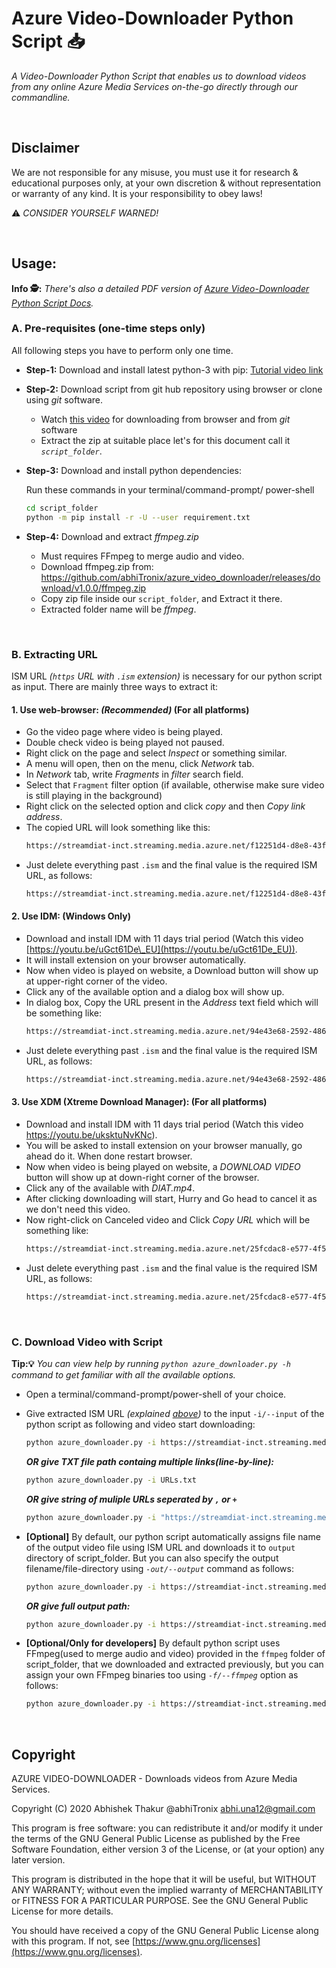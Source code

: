 # Azure Video-Downloader Python Script :inbox_tray:

_A Video-Downloader Python Script that enables us to download videos from any online Azure Media Services on-the-go directly through our commandline._  

&nbsp;

## Disclaimer


We are not responsible for any misuse, you must use it for research & educational purposes only, at your own discretion & without representation or warranty of any kind. It is your responsibility to obey laws!

:warning: _CONSIDER YOURSELF WARNED!_

&emsp;

## Usage:

**Info 🕵️:** _There's also a detailed PDF version of [Azure Video-Downloader Python Script Docs](https://github.com/abhiTronix/azure_video_downloader/releases/download/v1.0.0/Azure.Downloader.Guide.v2.pdf)._

### A. Pre-requisites (one-time steps only)

All following steps you have to perform only one time.

- **Step-1:** Download and install latest python-3 with pip: [Tutorial video link](https://youtu.be/oNLhg29aykc)
- **Step-2:** Download script from git hub repository using browser or clone using _git_ software.
  - Watch [this video](https://youtu.be/X5e3xQBeqf8%20) for downloading from browser and from _git_ software
  - Extract the zip at suitable place let's for this document call it _`script_folder`_.
- **Step-3:** Download and install python dependencies:

  Run these commands in your terminal/command-prompt/ power-shell
  
  ```sh
  cd script_folder
  python -m pip install -r -U --user requirement.txt
  ```
- **Step-4:** Download and extract _ffmpeg.zip_

  - Must requires FFmpeg to merge audio and video.
  - Download ffmpeg.zip from: https://github.com/abhiTronix/azure_video_downloader/releases/download/v1.0.0/ffmpeg.zip
  - Copy zip file inside our `script_folder`, and Extract it there.
  - Extracted folder name will be _ffmpeg_.

&emsp;

### B. Extracting URL

ISM URL _(`https` URL with `.ism` extension)_ is necessary for our python script as input. There are mainly three ways to extract it:

#### 1. Use web-browser: _(Recommended)_ (For all platforms)

- Go the video page where video is being played.
- Double check video is being played not paused.
- Right click on the page and select _Inspect_ or something similar.
- A menu will open, then on the menu, click _Network_ tab.
- In _Network_ tab, write _Fragments_ in _filter_ search field.
- Select that `Fragment` filter option (if available, otherwise make sure video is still playing in the background)
- Right click on the selected option and click _copy_ and then _Copy link address_.
- The copied URL will look something like this:
  ```sh
  https://streamdiat-inct.streaming.media.azure.net/f12251d4-d8e8-43f1-8202-737f7a186b34/Overview%20of%20AI%20ML.ism/QualityLevels(551000)/Fragments(video=360000000,format=mpd-time-csf)
  ```
- Just delete everything past `.ism` and the final value is the required ISM URL, as follows:
  ```sh
  https://streamdiat-inct.streaming.media.azure.net/f12251d4-d8e8-43f1-8202-737f7a186b34/Overview%20of%20AI%20ML.ism
  ```

#### 2. Use IDM: (Windows Only)

- Download and install IDM with 11 days trial period (Watch this video [https://youtu.be/uGct61De\_EU](https://youtu.be/uGct61De_EU)).
- It will install extension on your browser automatically.
- Now when video is played on website, a Download button will show up at upper-right corner of the video.
- Click any of the available option and a dialog box will show up.
- In dialog box, Copy the URL present in the _Address_ text field which will be something like:
  ```sh
  https://streamdiat-inct.streaming.media.azure.net/94e43e68-2592-4866-95d7-52b587e41a9f/Feature%20Engineering%20Dimensionali.ism/manifest(format=mpd-time-csf)&selected_id=1_V_video_4
  ```
- Just delete everything past `.ism` and the final value is the required ISM URL, as follows:
  ```sh
  https://streamdiat-inct.streaming.media.azure.net/94e43e68-2592-4866-95d7-52b587e41a9f/Feature%20Engineering%20Dimensionali.ism
  ```

#### 3. Use XDM (Xtreme Download Manager): (For all platforms)

- Download and install IDM with 11 days trial period (Watch this video https://youtu.be/uksktuNvKNc).
- You will be asked to install extension on your browser manually, go ahead do it. When done restart browser.
- Now when video is being played on website, a _DOWNLOAD VIDEO_ button will show up at down-right corner of the browser.
- Click any of the available with _DIAT.mp4_.
- After clicking downloading will start, Hurry and Go head to cancel it as we don&#39;t need this video.
- Now right-click on Canceled video and Click _Copy URL_ which will be something like:
  ```sh
  https://streamdiat-inct.streaming.media.azure.net/25fcdac8-e577-4f59-acf9-8921887b4159/AI_W1_Bayesian%20Learning%20Part-1.ism/QualityLevels(1880000)/Fragments(video=60000000,format=mpd-time-csf)
  ```
- Just delete everything past `.ism` and the final value is the required ISM URL, as follows:
  ```sh
  https://streamdiat-inct.streaming.media.azure.net/25fcdac8-e577-4f59-acf9-8921887b4159/AI_W1_Bayesian%20Learning%20Part-1.ism
  ```

&emsp;

### C. Download Video with Script

**Tip:💡** _You can view help by running `python azure_downloader.py -h` command to get familiar with all the available options._

- Open a terminal/command-prompt/power-shell of your choice.
- Give extracted ISM URL _(explained [above](#b-extracting-url))_ to the input `-i/--input` of the python script as following and video start downloading:
  ```sh
  python azure_downloader.py -i https://streamdiat-inct.streaming.media.azure.net/f12251d4-d8e8-43f1-8202-737f7a186b34/Overview%20of%20AI%20ML.ism
  ```
  
  ***OR give TXT file path containg multiple links(line-by-line):***
  
  ```sh 
  python azure_downloader.py -i URLs.txt
  ```
  
  ***OR give string of muliple URLs seperated by `,` or `+`***
  
   ```sh 
   python azure_downloader.py -i "https://streamdiat-inct.streaming.media.azure.net/f12251d4-d8e8-43f1-8202-737f7a186b34/Overview%20of%20AI%20ML.ism,https://streamdiat-inct.streaming.media.azure.net/f12251d4-d8e8-43f1-8202-737f7a186b34/DL1.ism,https://streamdiat-inct.streaming.media.azure.net/f12251d4-d8e8-43f1-8202-737f7a186b34/DL2.ism"  
   ```

- **[Optional]** By default, our python script automatically assigns file name of the output video file using ISM URL and downloads it to `output` directory of script\_folder. But you can also specify the output filename/file-directory using _`-out/--output`_ command as follows:
  ```sh
  python azure_downloader.py -i https://streamdiat-inct.streaming.media.azure.net/f12251d4-d8e8-43f1-8202-737f7a186b34/Overview%20of%20AI%20ML.ism -o Overview.mp4
  ```

  ***OR give full output path:***

  ```sh 
  python azure_downloader.py -i https://streamdiat-inct.streaming.media.azure.net/f12251d4-d8e8-43f1-8202-737f7a186b34/Overview%20of%20AI%20ML.ism -o C:/Overview.mp4
  ```
  
- **[Optional/Only for developers]** By default python script uses FFmpeg(used to merge audio and video) provided in the `ffmpeg` folder of script\_folder, that we downloaded and extracted previously, but you can assign your own FFmpeg binaries too using _`-f/--ffmpeg`_ option as follows:
  ```sh
  python azure_downloader.py -i https://streamdiat-inct.streaming.media.azure.net/f12251d4-d8e8-43f1-8202-737f7a186b34/Overview%20of%20AI%20ML.ism -o Overview.mp4 -f C:/ffmpeg/bin/ffmpeg.exe
  ```

&nbsp;

## Copyright

AZURE VIDEO-DOWNLOADER - Downloads videos from Azure Media Services.

Copyright (C) 2020 Abhishek Thakur @abhiTronix abhi.una12@gmail.com

This program is free software: you can redistribute it and/or modify it under the terms of the GNU General Public License as published by the Free Software Foundation, either version 3 of the License, or (at your option) any later version.

This program is distributed in the hope that it will be useful, but WITHOUT ANY WARRANTY; without even the implied warranty of MERCHANTABILITY or FITNESS FOR A PARTICULAR PURPOSE. See the GNU General Public License for more details.

You should have received a copy of the GNU General Public License along with this program. If not, see [https://www.gnu.org/licenses](https://www.gnu.org/licenses).

&nbsp;
